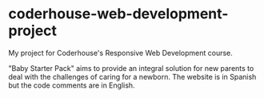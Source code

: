 # coderhouse-web-development-project
My project for Coderhouse's Responsive Web Development course.

"Baby Starter Pack" aims to provide an integral solution for new parents to deal with the challenges of caring for a newborn.
The website is in Spanish but the code comments are in English.
